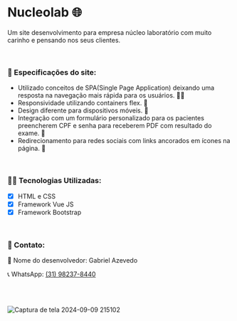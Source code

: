 # Nucleolab :globe_with_meridians:
Um site desenvolvimento para empresa núcleo laboratório com muito carinho e pensando nos seus clientes. 

<br/>

### :book: Especificações do site:

    
- Utilizado conceitos de SPA(Single Page Application) deixando uma resposta na navegação mais rápida para os usuários.  :man_technologist:
- Responsividade utilizando containers flex.  :black_square_button:
- ​Design diferente para dispositivos móveis.  :iphone:
- Integração com um formulário personalizado para os pacientes preencherem CPF e senha para receberem PDF com resultado do exame.  :page_facing_up:
- Redirecionamento para redes sociais com links ancorados em ícones na página.  :link:

<br/>

### :man_technologist: Tecnologias Utilizadas:

- [x]  HTML e CSS 
- [x] Framework Vue JS
- [x] Framework Bootstrap

<br/>

### :bookmark_tabs: Contato:

:name_badge: Nome do desenvolvedor: Gabriel Azevedo

:telephone_receiver: WhatsApp: [(31) 98237-8440](http://wa.me/5531982378440)

<br/><br/>

![Captura de tela 2024-09-09 215102](https://github.com/user-attachments/assets/bd744c01-d57a-46be-80cb-e490c4618e36)
